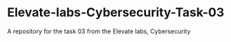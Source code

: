 # Elevate-labs-Cybersecurity-Task-03
A repository for the task 03 from the Elevate labs, Cybersecurity
